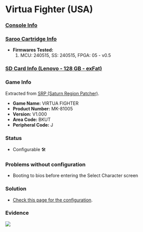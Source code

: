 # Virtua Fighter (USA)

### [Console Info](../../../../../Info/Consoles/VA13/README.md)

### [Saroo Cartridge Info](../../../../../Info/Cartridges/RetroGameParadiseStore/1.32F/README.md)

- <b>Firmwares Tested:</b>
  1. MCU: 240515, SS: 240515, FPGA: 05 - v0.5

### [SD Card Info (Lenovo - 128 GB - exFat)](../../../../../Info/SdCards/Lenovo/128GB/exfat/README.md)

### Game Info

Extracted from [SRP (Saturn Region Patcher)](https://segaxtreme.net/resources/saturn-region-patcher.81/download).

- <b>Game Name:</b> VIRTUA FIGHTER
- <b>Product Number:</b> MK-81005
- <b>Version:</b> V1.000
- <b>Area Code:</b> BKUT
- <b>Peripheral Code:</b> J

### Status

- Configurable :hammer_and_wrench:

### Problems without configuration

- Booting to bios before entering the Select Character screen

### Solution

- [Check this page for the configuration](https://github.com/williamdsw/saroo-configuration-list/blob/master/Regions/Retails/USA/MK-81005/README.md).

### Evidence

[![](https://img.youtube.com/vi/FMbwZDYMyLU/0.jpg)](https://www.youtube.com/watch?v=FMbwZDYMyLU)
